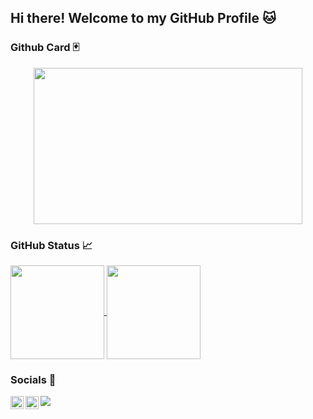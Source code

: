 ## Hi there! Welcome to my GitHub Profile 🐱

### Github Card 🃏

<p align="center">
  <img width="430" height="250" src=https://github.com/kettei/kettei/assets/42662172/d22e4201-e1db-4a4b-8ed3-ad2d306b3bc9>
</p>

### GitHub Status 📈

<a href="https://github.com/anuraghazra/github-readme-stats">
  <img height=150 align="center" src="https://github-readme-stats.vercel.app/api?username=kettei&show_icons=true&rank_icon=github&bg_color=00000000&text_color=FFFFFF&icon_color=FFFF00&border_color=008000" />
</a>
<a href="https://github.com/anuraghazra/convoychat">
  <img height=150 align="center" src="https://github-readme-stats.vercel.app/api/top-langs?username=kettei&layout=compact&langs_count=7&card_width=300&bg_color=00000000&text_color=FFFFFF&border_color=008000" />
</a>

### Socials 💬

<a href="https://www.linkedin.com/in/irfansyahali/"><img align="left" src="https://raw.githubusercontent.com/yushi1007/yushi1007/main/images/linkedin.svg" alt="Yu Shi | LinkedIn" width="21px"/></a>

<a href="https://instagram.com/irfansyahali"><img align="left" src="https://raw.githubusercontent.com/yushi1007/yushi1007/main/images/instagram.svg" alt="Yu Shi | Instagram" width="21px"/></a>

![](https://komarev.com/ghpvc/?username=kettei&style=flat-square)

<!--
**kettei/kettei** is a ✨ _special_ ✨ repository because its `README.md` (this file) appears on your GitHub profile.

Here are some ideas to get you started:

- 🔭 I’m currently working on ...
- 🌱 I’m currently learning ...
- 👯 I’m looking to collaborate on ...
- 🤔 I’m looking for help with ...
- 💬 Ask me about ...
- 📫 How to reach me: ...
- 😄 Pronouns: ...
- ⚡ Fun fact: ...
-->
